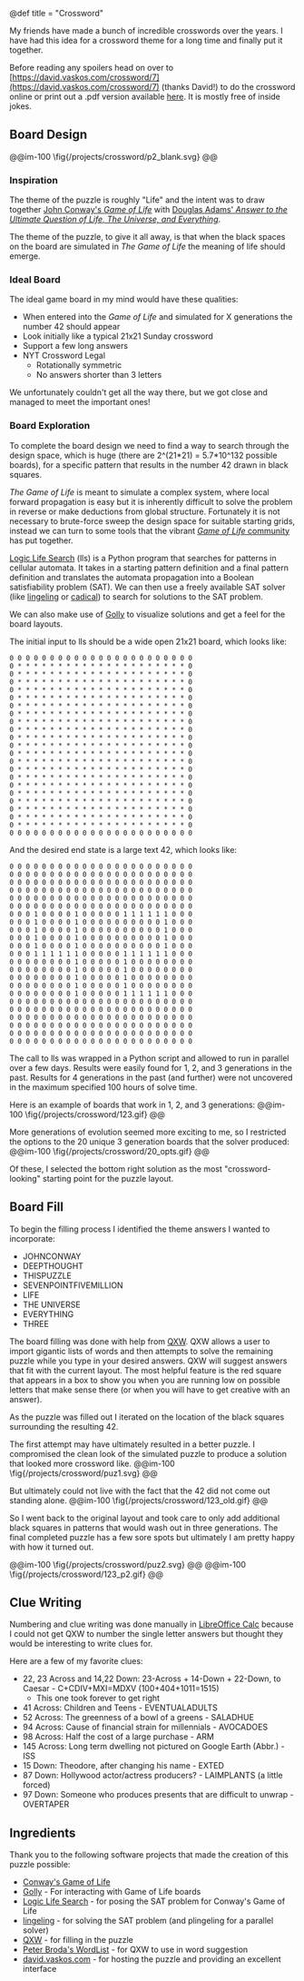 @def title = "Crossword"

My friends have made a bunch of incredible crosswords over the years. I have had this idea for a crossword theme for a long time and finally put it together.

Before reading any spoilers head on over to [https://david.vaskos.com/crossword/7](https://david.vaskos.com/crossword/7) (thanks David!) to do the crossword online or print out a .pdf version available [here](/projects/crossword/crossword.pdf). It is mostly free of inside jokes.

## Board Design
@@im-100
\fig{/projects/crossword/p2_blank.svg}
@@

### Inspiration
The theme of the puzzle is roughly "Life" and the intent was to draw together [John Conway's *Game of Life*](https://en.wikipedia.org/wiki/Conway%27s_Game_of_Life) with [Douglas Adams' *Answer to the Ultimate Question of Life, The Universe, and Everything*](https://en.wikipedia.org/wiki/Phrases_from_The_Hitchhiker%27s_Guide_to_the_Galaxy#Answer_to_the_Ultimate_Question_of_Life,_the_Universe,_and_Everything_(42)). 

The theme of the puzzle, to give it all away, is that when the black spaces on the board are simulated in *The Game of Life* the meaning of life should emerge.

### Ideal Board
The ideal game board in my mind would have these qualities:
  - When entered into the *Game of Life* and simulated for X generations the number 42 should appear
  - Look initially like a typical 21x21 Sunday crossword
  - Support a few long answers
  - NYT Crossword Legal
    - Rotationally symmetric
    - No answers shorter than 3 letters

We unfortunately couldn't get all the way there, but we got close and managed to meet the important ones!

### Board Exploration
To complete the board design we need to find a way to search through the design space, which is huge (there are 2^(21\*21) = 5.7\*10^132 possible boards), for a specific pattern that results in the number 42 drawn in black squares. 

*The Game of Life* is meant to simulate a complex system, where local forward propagation is easy but it is inherently difficult to solve the problem in reverse or make deductions from global structure. Fortunately it is not necessary to brute-force sweep the design space for suitable starting grids, instead we can turn to some tools that the vibrant [*Game of Life* community](https://www.conwaylife.com/forums/) has put together. 

[Logic Life Search](https://gitlab.com/OscarCunningham/logic-life-search) (lls) is a Python program that searches for patterns in cellular automata. It takes in a starting pattern definition and a final pattern definition and translates the automata propagation into a Boolean satisfiability problem (SAT). We can then use a freely available SAT solver (like [lingeling](http://fmv.jku.at/lingeling/) or [cadical](https://github.com/arminbiere/cadical)) to search for solutions to the SAT problem.

We can also make use of [Golly](http://golly.sourceforge.net/) to visualize solutions and get a feel for the board layouts.

The initial input to lls should be a wide open 21x21 board, which looks like:
```plaintext
0 0 0 0 0 0 0 0 0 0 0 0 0 0 0 0 0 0 0 0 0 0 0
0 * * * * * * * * * * * * * * * * * * * * * 0
0 * * * * * * * * * * * * * * * * * * * * * 0
0 * * * * * * * * * * * * * * * * * * * * * 0
0 * * * * * * * * * * * * * * * * * * * * * 0
0 * * * * * * * * * * * * * * * * * * * * * 0
0 * * * * * * * * * * * * * * * * * * * * * 0
0 * * * * * * * * * * * * * * * * * * * * * 0
0 * * * * * * * * * * * * * * * * * * * * * 0
0 * * * * * * * * * * * * * * * * * * * * * 0
0 * * * * * * * * * * * * * * * * * * * * * 0
0 * * * * * * * * * * * * * * * * * * * * * 0
0 * * * * * * * * * * * * * * * * * * * * * 0
0 * * * * * * * * * * * * * * * * * * * * * 0
0 * * * * * * * * * * * * * * * * * * * * * 0
0 * * * * * * * * * * * * * * * * * * * * * 0
0 * * * * * * * * * * * * * * * * * * * * * 0
0 * * * * * * * * * * * * * * * * * * * * * 0
0 * * * * * * * * * * * * * * * * * * * * * 0
0 * * * * * * * * * * * * * * * * * * * * * 0
0 * * * * * * * * * * * * * * * * * * * * * 0
0 * * * * * * * * * * * * * * * * * * * * * 0
0 0 0 0 0 0 0 0 0 0 0 0 0 0 0 0 0 0 0 0 0 0 0
```

And the desired end state is a large text 42, which looks like:
```plaintext
0 0 0 0 0 0 0 0 0 0 0 0 0 0 0 0 0 0 0 0 0 0 0
0 0 0 0 0 0 0 0 0 0 0 0 0 0 0 0 0 0 0 0 0 0 0
0 0 0 0 0 0 0 0 0 0 0 0 0 0 0 0 0 0 0 0 0 0 0
0 0 0 0 0 0 0 0 0 0 0 0 0 0 0 0 0 0 0 0 0 0 0
0 0 0 0 0 0 0 0 0 0 0 0 0 0 0 0 0 0 0 0 0 0 0
0 0 0 0 0 0 0 0 0 0 0 0 0 0 0 0 0 0 0 0 0 0 0
0 0 0 1 0 0 0 0 1 0 0 0 0 0 1 1 1 1 1 1 0 0 0
0 0 0 1 0 0 0 0 1 0 0 0 0 0 0 0 0 0 0 1 0 0 0
0 0 0 1 0 0 0 0 1 0 0 0 0 0 0 0 0 0 0 1 0 0 0
0 0 0 1 0 0 0 0 1 0 0 0 0 0 0 0 0 0 0 1 0 0 0
0 0 0 1 0 0 0 0 1 0 0 0 0 0 0 0 0 0 0 1 0 0 0
0 0 0 1 1 1 1 1 1 0 0 0 0 0 1 1 1 1 1 1 0 0 0
0 0 0 0 0 0 0 0 1 0 0 0 0 0 1 0 0 0 0 0 0 0 0
0 0 0 0 0 0 0 0 1 0 0 0 0 0 1 0 0 0 0 0 0 0 0
0 0 0 0 0 0 0 0 1 0 0 0 0 0 1 0 0 0 0 0 0 0 0
0 0 0 0 0 0 0 0 1 0 0 0 0 0 1 0 0 0 0 0 0 0 0
0 0 0 0 0 0 0 0 1 0 0 0 0 0 1 1 1 1 1 1 0 0 0
0 0 0 0 0 0 0 0 0 0 0 0 0 0 0 0 0 0 0 0 0 0 0
0 0 0 0 0 0 0 0 0 0 0 0 0 0 0 0 0 0 0 0 0 0 0
0 0 0 0 0 0 0 0 0 0 0 0 0 0 0 0 0 0 0 0 0 0 0
0 0 0 0 0 0 0 0 0 0 0 0 0 0 0 0 0 0 0 0 0 0 0
0 0 0 0 0 0 0 0 0 0 0 0 0 0 0 0 0 0 0 0 0 0 0
0 0 0 0 0 0 0 0 0 0 0 0 0 0 0 0 0 0 0 0 0 0 0
```

The call to lls was wrapped in a Python script and allowed to run in parallel over a few days. Results were easily found for 1, 2, and 3 generations in the past. Results for 4 generations in the past (and further) were not uncovered in the maximum specified 100 hours of solve time. 

Here is an example of boards that work in 1, 2, and 3 generations:
@@im-100
\fig{/projects/crossword/123.gif}
@@


More generations of evolution seemed more exciting to me, so I restricted the options to the 20 unique 3 generation boards that the solver produced:
@@im-100
\fig{/projects/crossword/20_opts.gif}
@@

Of these, I selected the bottom right solution as the most "crossword-looking" starting point for the puzzle layout. 

<!-- Of these, I selected the bottom right solution as the most "crossword-looking". I then added in additional squares to make the board-filling problem tractable, making sure to only add them in places that wash out in three generations of propagation. The purple squares in the image below were added to create the final board ready for filling. In reality they were added iteratively with the board filling to accommodate certain clues.
@@im-100
\fig{/projects/crossword/added_squares.png}
@@ -->


## Board Fill

To begin the filling process I identified the theme answers I wanted to incorporate:
 - JOHNCONWAY
 - DEEPTHOUGHT
 - THISPUZZLE
 - SEVENPOINTFIVEMILLION
 - LIFE
 - THE UNIVERSE
 - EVERYTHING
 - THREE

The board filling was done with help from [QXW](https://www.quinapalus.com/qxw.html). QXW allows a user to import gigantic lists of words and then attempts to solve the remaining puzzle while you type in your desired answers. QXW will suggest answers that fit with the current layout. The most helpful feature is the red square that appears in a box to show you when you are running low on possible letters that make sense there (or when you will have to get creative with an answer).

As the puzzle was filled out I iterated on the location of the black squares surrounding the resulting 42.

The first attempt may have ultimately resulted in a better puzzle. I compromised the clean look of the simulated puzzle to produce a solution that looked more crossword like.
@@im-100
\fig{/projects/crossword/puz1.svg}
@@

But ultimately could not live with the fact that the 42 did not come out standing alone.
@@im-100
\fig{/projects/crossword/123_old.gif}
@@

So I went back to the original layout and took care to only add additional black squares in patterns that would wash out in three generations. The final completed puzzle has a few sore spots but ultimately I am pretty happy with how it turned out.

@@im-100
\fig{/projects/crossword/puz2.svg}
@@
@@im-100
\fig{/projects/crossword/123_p2.gif}
@@

## Clue Writing

Numbering and clue writing was done manually in [LibreOffice Calc](https://www.libreoffice.org/discover/calc/) because I could not get QXW to number the single letter answers but thought they would be interesting to write clues for. 

Here are a few of my favorite clues:
 - 22, 23 Across and 14,22 Down: 23-Across + 14-Down + 22-Down, to Caesar - C+CDIV+MXI=MDXV (100+404+1011=1515)
    - This one took forever to get right
 - 41 Across: Children and Teens - EVENTUALADULTS
 - 52 Across: The greenness of a bowl of a greens - SALADHUE
 - 94 Across: Cause of financial strain for millennials - AVOCADOES
 - 98 Across: Half the cost of a large purchase - ARM
 - 145 Across: Long term dwelling not pictured on Google Earth (Abbr.) - ISS
 - 15 Down: Theodore, after changing his name - EXTED
 - 87 Down: Hollywood actor/actress producers? - LAIMPLANTS (a little forced)
 - 97 Down: Someone who produces presents that are difficult to unwrap - OVERTAPER


## Ingredients
Thank you to the following software projects that made the creation of this puzzle possible:
 - [Conway's Game of Life](https://en.wikipedia.org/wiki/Conway%27s_Game_of_Life)
 - [Golly](http://golly.sourceforge.net/) - For interacting with Game of Life boards
 - [Logic Life Search](https://github.com/OscarCunningham/logic-life-search) - for posing the SAT problem for Conway's Game of Life 
 - [lingeling](http://fmv.jku.at/lingeling/) - for solving the SAT problem (and plingeling for a parallel solver)
 - [QXW](https://www.quinapalus.com/qxw.html) - for filling in the puzzle
 - [Peter Broda's WordList](https://peterbroda.me/crosswords/wordlist/) - for QXW to use in word suggestion
 - [david.vaskos.com](https://david.vaskos.com/crossword/7) - for hosting the puzzle and providing an excellent interface

